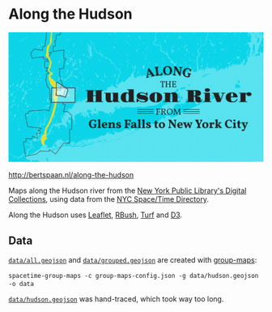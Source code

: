 # Along the Hudson

[![Along the Hudson](along-the-hudson.png)](http://bertspaan.nl/along-the-hudson)

http://bertspaan.nl/along-the-hudson

Maps along the Hudson river from the <a href="http://digitalcollections.nypl.org/">New York Public Library's Digital Collections</a>,  using data from the <a href="http://spacetime.nypl.org">NYC Space/Time Directory</a>.

Along the Hudson uses [Leaflet](http://leafletjs.com/), [RBush](https://github.com/mourner/rbush), [Turf](http://turfjs.org/) and [D3](https://d3js.org/).

## Data

[`data/all.geojson`](data/all.geojson) and [`data/grouped.geojson`](data/grouped.geojson) are created with [group-maps](https://github.com/nypl-spacetime/group-maps):

    spacetime-group-maps -c group-maps-config.json -g data/hudson.geojson -o data

[`data/hudson.geojson`](data/hudson.geojson) was hand-traced, which took way too long.
